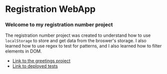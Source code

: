 # Registration WebApp

### Welcome to my registration number project
The registration number project was created to understand how to use `localStorage` to store and get data from the broswer's storage.
I also learned how to use regex to test for patterns, and I also learned how to filter elements in DOM.

* [Link to the greetings project](https://lukhanyov.github.io/registration-number-handlebars)
* [Link to deployed tests](https://lukhanyov.github.io/registration-number-handlebars/tests.html)
